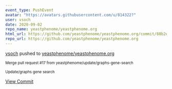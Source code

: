 ```yaml
---
event_type: PushEvent
avatar: "https://avatars.githubusercontent.com/u/814322?"
user: vsoch
date: 2020-09-02
repo_name: yeastphenome/yeastphenome.org
html_url: https://github.com/yeastphenome/yeastphenome.org/commit/88b2eb99e703a1c38d592f2aa06e86cb58a7cd2b
repo_url: https://github.com/yeastphenome/yeastphenome.org
---
```


<a href='https://github.com/vsoch' target='_blank'>vsoch</a> pushed to <a href='https://github.com/yeastphenome/yeastphenome.org' target='_blank'>yeastphenome/yeastphenome.org</a>

<small>Merge pull request #17 from yeastphenome/update/graphs-gene-search

Update/graphs gene search</small>

<a href='https://github.com/yeastphenome/yeastphenome.org/commit/88b2eb99e703a1c38d592f2aa06e86cb58a7cd2b' target='_blank'>View Commit</a>